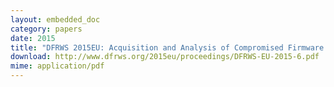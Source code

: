 ```yaml
---
layout: embedded_doc
category: papers
date: 2015
title: "DFRWS 2015EU: Acquisition and Analysis of Compromised Firmware Using Memory Forensics. Johannes Stüttgen, Stefan Voemel and Michael Denzel."
download: http://www.dfrws.org/2015eu/proceedings/DFRWS-EU-2015-6.pdf
mime: application/pdf
---
```

